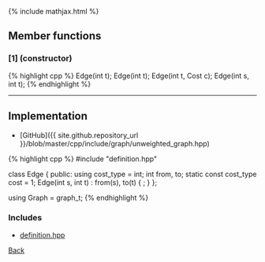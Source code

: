 {% include mathjax.html %}

## Member functions

### [1] (constructor)
{% highlight cpp %}
Edge(int t);
Edge(int t);
Edge(int t, Cost c);
Edge(int s, int t);
{% endhighlight %}


---------------------------------------

## Implementation

- [GitHub]({{ site.github.repository_url }}/blob/master/cpp/include/graph/unweighted_graph.hpp)

{% highlight cpp %}
#include "definition.hpp"

class Edge {
public:
  using cost_type = int;
  int from, to;
  static const cost_type cost = 1;
  Edge(int s, int t) : from(s), to(t) { ; }
};

using Graph = graph_t<Edge>;
{% endhighlight %}

### Includes

- [definition.hpp](definition)

[Back](../..)

